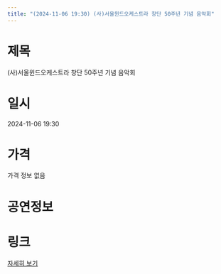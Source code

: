 ```yaml
---
title: "(2024-11-06 19:30) (사)서울윈드오케스트라 창단 50주년 기념 음악회"
---
```


# 제목
(사)서울윈드오케스트라 창단 50주년 기념 음악회

# 일시
2024-11-06 19:30

# 가격
가격 정보 없음

# 공연정보
  
  


# 링크
[자세히 보기](https://www.sac.or.kr/site/main/show/show_view?SN=61660 "https://www.sac.or.kr/site/main/show/show_view?SN=61660")
